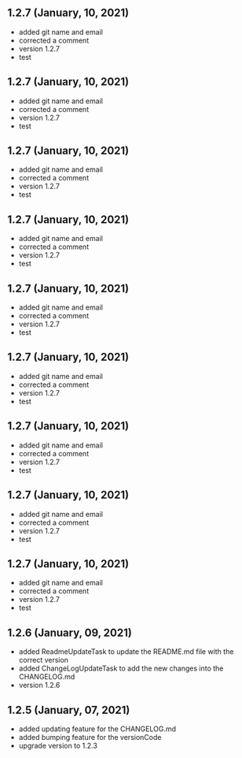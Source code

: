 ## 1.2.7 (January, 10, 2021) 
* added git name and email
* corrected a comment
* version 1.2.7
* test 

## 1.2.7 (January, 10, 2021) 
* added git name and email
* corrected a comment
* version 1.2.7
* test 

## 1.2.7 (January, 10, 2021) 
* added git name and email
* corrected a comment
* version 1.2.7
* test 

## 1.2.7 (January, 10, 2021) 
* added git name and email
* corrected a comment
* version 1.2.7
* test 

## 1.2.7 (January, 10, 2021) 
* added git name and email
* corrected a comment
* version 1.2.7
* test 

## 1.2.7 (January, 10, 2021) 
* added git name and email
* corrected a comment
* version 1.2.7
* test 

## 1.2.7 (January, 10, 2021) 
* added git name and email
* corrected a comment
* version 1.2.7
* test 

## 1.2.7 (January, 10, 2021) 
* added git name and email
* corrected a comment
* version 1.2.7
* test 

## 1.2.7 (January, 10, 2021) 
* added git name and email
* corrected a comment
* version 1.2.7
* test 

## 1.2.6 (January, 09, 2021) 
* added ReadmeUpdateTask to update the README.md file with the correct version
* added ChangeLogUpdateTask to add the new changes into the CHANGELOG.md
* version 1.2.6 

## 1.2.5 (January, 07, 2021)
* added updating feature for the CHANGELOG.md
* added bumping feature for the versionCode
* upgrade version to 1.2.3